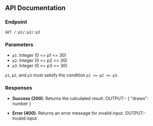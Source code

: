## API Documentation

### Endpoint
`GET /:p1/:p2/:p3`

### Parameters
- `p1`: Integer (0 <= p1 <= 30)
- `p2`: Integer (0 <= p2 <= 30)
- `p3`: Integer (0 <= p3 <= 30)

`p1`, `p2`, and `p3` must satisfy the condition `p1 <= p2 <= p3`.

### Responses
- **Success (200)**: Returns the calculated result.
  OUTPUT:-  { "draws": number }

- **Error (400)**: Returns an error message for invalid input.
OUTPUT:- Invalid input

